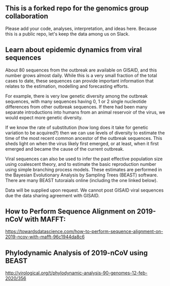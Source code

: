 ## This is a forked repo for the genomics group collaboration

Please add your code, analyses, interpretation, and ideas here. Because this is a public repo, let's keep the data among us on Slack. 

## Learn about epidemic dynamics from viral sequences

About 80 sequences from the outbreak are available on GISAID, and this number grows almost daily. While this is a very small fraction of the total cases to date, these sequences can provide important information that relates to the estimation, modelling and forecasting efforts.

For example, there is very low genetic diversity among the outbreak sequences, with many sequences having 0, 1 or 2 single nucleotide differences from other outbreak sequences. If there had been many separate introductions into humans from an animal reservoir of the virus, we would expect more genetic diversity. 

If we know the rate of substitution (how long does it take for genetic variation to be acquired?) then we can use levels of diversity to estimate the time of the most recent common ancestor of the outbreak sequences. This sheds light on when the virus likely first emerged, or at least, when it first emerged and became the cause of the current outbreak. 

Viral sequences can also be used to infer the past effective population size using coalescent theory, and to estimate the basic reproduction number using simple branching process models. These estimates are performed in the Bayesian Evolutionary Analysis by Sampling Trees (BEAST) software. There are many BEAST tutoraials online (including the one linked below). 

Data will be supplied upon request. We cannot post GISAID viral sequences due the data sharing agreement with GISAID. 

## How to Perform Sequence Alignment on 2019-nCoV with MAFFT:

https://towardsdatascience.com/how-to-perform-sequence-alignment-on-2019-ncov-with-mafft-96c1944da8c6

## Phylodynamic Analysis of 2019-nCoV using BEAST 

http://virological.org/t/phylodynamic-analysis-90-genomes-12-feb-2020/356
